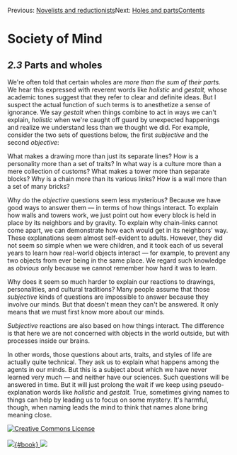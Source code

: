 <div class="chapnav">

<span class="prev">Previous: [Novelists and
reductionists](./som-2.2.html)</span><span class="next">Next: [Holes and
parts](./som-2.4.html)</span><span
class="contents">[Contents](index.html)</span>
<div class="titlebar">

Society of Mind
===============

</div>

</div>

*2.3* Parts and wholes
----------------------

We're often told that certain wholes are *more than the sum of their
parts.* We hear this expressed with reverent words like *holistic* and
*gestalt,* whose academic tones suggest that they refer to clear and
definite ideas. But I suspect the actual function of such terms is to
anesthetize a sense of ignorance. We say *gestalt* when things combine
to act in ways we can't explain, *holistic* when we're caught off guard
by unexpected happenings and realize we understand less than we thought
we did. For example, consider the two sets of questions below, the first
*subjective* and the second *objective*:

What makes a drawing more than just its separate lines? How is a
personality more than a set of traits? In what way is a culture more
than a mere collection of customs? What makes a tower more than separate
blocks? Why is a chain more than its various links? How is a wall more
than a set of many bricks?

Why do the *objective* questions seem less mysterious? Because we have
good ways to answer them — in terms of how things interact. To explain
how walls and towers work, we just point out how every block is held in
place by its neighbors and by gravity. To explain why chain-links cannot
come apart, we can demonstrate how each would get in its neighbors' way.
These explanations seem almost self-evident to adults. However, they did
not seem so simple when we were children, and it took each of us several
years to learn how real-world objects interact — for example, to prevent
any two objects from ever being in the same place. We regard such
knowledge as *obvious* only because we cannot remember how hard it was
to learn.

Why does it seem so much harder to explain our reactions to drawings,
personalities, and cultural traditions? Many people assume that those
*subjective* kinds of questions are impossible to answer because they
involve our minds. But that doesn't mean they can't be answered. It only
means that we must first know more about our minds.

*Subjective* reactions are also based on how things interact. The
difference is that here we are not concerned with objects in the world
outside, but with processes inside our brains.

In other words, those questions about arts, traits, and styles of life
are actually quite technical. They ask us to explain what happens among
the agents in our minds. But this is a subject about which we have never
learned very much — and neither have our sciences. Such questions will
be answered in time. But it will just prolong the wait if we keep using
pseudo-explanation words like *holistic* and *gestalt.* True, sometimes
giving names to things can help by leading us to focus on some mystery.
It's harmful, though, when naming leads the mind to think that names
alone bring meaning close.

<div class="footer">

[![Creative Commons
License](http://i.creativecommons.org/l/by-nc-sa/3.0/80x15.png)](http://creativecommons.org/licenses/by-nc-sa/3.0/deed.en_US)\
\
[![](./images/som_book.jpeg){#book}
![](./images/a_logo_17.gif)](http://www.amazon.com/gp/product/0671657135?ie=UTF8&camp=1789&creativeASIN=0671657135&linkCode=xm2&tag=marvinminsky)

</div>
